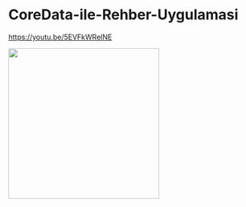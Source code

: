 # CoreData-ile-Rehber-Uygulamasi

https://youtu.be/5EVFkWRelNE


<img src="https://github.com/srhtsimsek/CoreData-ile-Rehber-Uygulamasi/assets/90550549/5c00ba2b-33ad-450a-9620-63cf283e032a" width="300">


